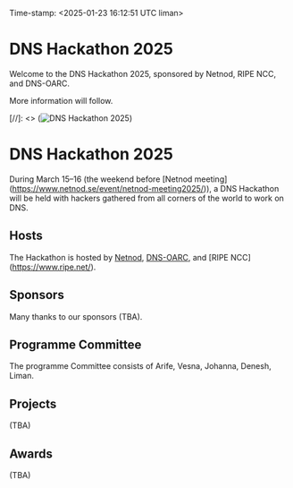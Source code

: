 Time-stamp: <2025-01-23 16:12:51 UTC liman>

# DNS Hackathon 2025

Welcome to the DNS Hackathon 2025, sponsored by Netnod, RIPE
NCC, and DNS-OARC.

More information will follow.

[//]: <> (![DNS Hackathon 2025](/Netnod-Hackathon-Banner-1-1200x580.jpg))  

# DNS Hackathon 2025

During March 15–16 (the weekend before [Netnod meeting]
(https://www.netnod.se/event/netnod-meeting2025/)), a DNS Hackathon
will be held with hackers gathered from all corners of the world to
work on DNS.

## Hosts

The Hackathon is hosted by [Netnod](https://www.netnod.se/),
[DNS-OARC](https://www.dns-oarc.net/), and [RIPE NCC]
(https://www.ripe.net/).

## Sponsors

Many thanks to our sponsors (TBA).

## Programme Committee

The programme Committee consists of Arife, Vesna, Johanna, Denesh, Liman.

## Projects

(TBA)

## Awards

(TBA)
